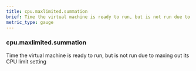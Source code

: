 ```yaml
---
title: cpu.maxlimited.summation
brief: Time the virtual machine is ready to run, but is not run due to maxing out its CPU limit setting
metric_type: gauge
---
```

### cpu.maxlimited.summation

Time the virtual machine is ready to run, but is not run due to maxing out its CPU limit setting